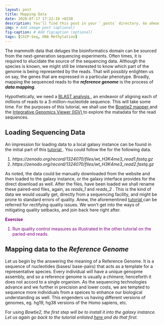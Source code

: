 ```yaml
---
layout: post
title: Mapping Data
date: 2020-07-17 17:22:19 +0230
description: You’ll find this post in your `_posts` directory. Go ahead and edit it and re-build the site to see your changes. # Add post description (optional)
img: # Add image post (optional)
fig-caption: # Add figcaption (optional)
tags: [ChIP-Seq, DNA Methylation]
---
```


<p> The mammoth data that deluges the bioinformatics domain can be sourced from the next-generation sequencing experiments. Often times, it is required to elucidate the source of the sequencing data. Although the species is known, we might still be interested to know which part of the genome is being represented by the reads. That will possibly enlighten us on say, the genes that are expressed in a particular phenotype. Broadly, mapping the sequenced reads to the <b><i>reference genome</i></b> is the process of <b><i>data mapping</i></b>.</p>

<p> Hypothetically, we need a <a href = "https://blast.ncbi.nlm.nih.gov/Blast.cgi" > BLAST analysis </a>, an endeavor of aligning each of millions of reads to a 3-million-nucleotide sequence. This will take some time. For the purposes of this tutorial, we shall use the <a href = "http://bowtie-bio.sourceforge.net/bowtie2/index.shtml" > Bowtie2 mapper </a> and the <a href = "https://igv.org/" > Integrative Genomics Viewer (IGV) </a> to explore the matadata for the read sequences.</p>

<h2>Loading Sequencing Data</h2>

<p> An impression for loading data to a local galaxy instance can be found in the initial part of this <a href = "https://shauryajauhari.github.io/quality_control/" > tutorial </a>. You could follow the for the following data. </p>

<ol>
<li> <i> https://zenodo.org/record/1324070/files/wt_H3K4me3_read1.fastq.gz </i> </li>
<li> <i> https://zenodo.org/record/1324070/files/wt_H3K4me3_read2.fastq.gz </i> </li>
</ol>

<p> As noted, the data could be manually downloaded from the website and then loaded to the galaxy instance, or the galaxy interface provides for the direct download as well. After the files, have been loaded we shall rename these paired-end files, again, as <i> reads_1 </i> and <i> reads_2 </i>. This is the kind of data we would usually get, directly from a sequencing facility, and might be prone to standard errors of quality. Anew, the aforementined <a href = "https://shauryajauhari.github.io/quality_control/" > tutorial </a> can be referred for rectifying quality issues. We won't get into the ways of mitigating quality setbacks, and join back here right after. </p>


<span style="color:#800080" >
<p><b>Exercise</b></p>
<ol>
<li> Run quality control measures as illustrated in the other tutorial on the paried-end reads. </li>
</ol>
</span>


<h2>Mapping data to the <i>Reference Genome</i></h2>

<p>Let us begin by the answering the meaning of a Reference Genome. It is a sequence of nucleotides (bases/ base-pairs) that acts as a template for a representative species. Every individual will have a unique genopme assembly, and so a reference genome is usually a <i>chimera</i>; henceforth it does not accord to a single organism. As the sequencing technologies advance and we further in precision and lower costs, we are tempted to sequence more individuals from a speices to enhance our biological understanding as well. This engenders us having different versions of genomes, eg. hg19, hg38 versions of the Homo sapiens, etc.</p>

<p> For using <i>Bowtie2<i>, the first step will be to install it into the galaxy instance. Let us again go back to the tutorial enlisted <a href = "http://shauryajauhari.github.io/installing_tools_in_galaxy/" > here </a> and do that first. </p>

